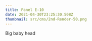 ```yaml
---
title: Panel E-10
date: 2021-04-30T23:25:30.508Z
thumbnail: src/cms/2nd-Render-50.png
---
```

Big baby head